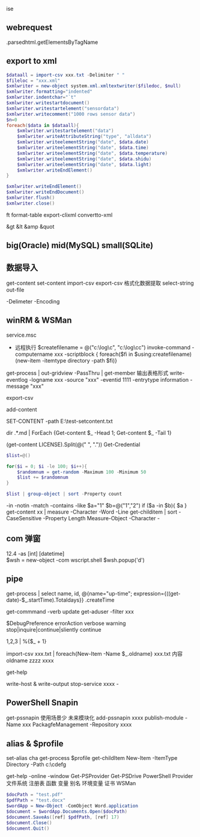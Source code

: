 ise

## webrequest
.parsedhtml.getElementsByTagName

## export to xml

```powershell
$dataall = import-csv xxx.txt -Delimiter " "
$fileloc = "xxx.xml"
$xmlwriter = new-object system.xml.xmltextwriter($filedoc, $null)
$xmlwriter.formatting="indented"
$xmlwriter.indentchar="`t"
$xmlwriter.writestartdocument()
$xmlwriter.writestartelement("sensordata")
$xmlwriter.writecomment("1000 rows sensor data")
$n=0
foreach($data in $dataall){
    $xmlwriter.writestartelement("data")
    $xmlwriter.writeAttributeString("type", "alldata")
    $xmlwriter.writeelementString("date", $data.date)
    $xmlwriter.writeelementString("date", $data.time)
    $xmlwriter.writeelementString("date", $data.temperature)
    $xmlwriter.writeelementString("date", $data.shidu)
    $xmlwriter.writeelementString("date", $data.light)
    $xmlwriter.writeEndElement()
}

$xmlwriter.writeEndElement()
$xmlwriter.writeEndDocument()
$xmlwriter.flush()
$xmlwriter.close()

```

ft format-table
export-clixml
convertto-xml

&gt &lt &amp   &quot

## big(Oracle) mid(MySQL) small(SQLite)


## 数据导入
get-content set-content
import-csv  export-csv 格式化数据提取
select-string out-file

-Delimeter 
-Encoding 

## winRM & WSMan 
service.msc 

- 远程执行
$createfilename = @("c:\log\c", "c:\log\cc")
invoke-command -computername xxx -scriptblock { foreach($fi in $using:createfilename)(new-item -itemtype directory -path $fi)}

get-process | out-gridview -PassThru | get-member 输出表格形式
write-eventlog -logname xxx -source "xxx" -eventid 1111 -entrytype information -message "xxx"

export-csv 

add-content

SET-CONTENT -path E:\test-setcontent.txt 

dir .\*.md | ForEach {Get-content $_ -Head 1; Get-content $_ -Tail 1}

(get-content LICENSE).Split(@(" ", "."))
Get-Credential

```PowerShell
$list=@()

for($i = 0; $i -le 100; $i++){
    $randomnum = get-random -Maximum 100 -Minimum 50
    $list += $randomnum
}

$list | group-object | sort -Property count


```



-in -notin -match -contains -like
$a="1"
$b=@("1","2")
if ($a -in $b){
    $a 
}
get-content xx | measure -Character -Word -Line
get-childitem | sort -CaseSensitive -Property Length
Measure-Object -Character  -

## com 弹窗
12.4 -as [int] 
         [datetime]\
$wsh =  new-object -com wscript.shell
$wsh.popup('d')

## pipe 
get-process | select name, id, @{name="up-time"; expression={((get-date)-$_.startTime).Totaldays}} 
.createTime

get-commmand -verb update
get-aduser -filter xxx

$DebugPreference 
errorAction
verbose
warning       
stop|inquire|continue|sliently continue 

1,2,3 | %{$_ + 1}

import-csv xxx.txt | foreach{New-Item -Name $_.oldname}
xxx.txt 内容    oldname
                zzzz
                xxxx

get-help 


write-host & write-output
stop-service  xxxx - 


## PowerShell Snapin 
get-pssnapin  使用场景少 未来模块化
add-pssnapin xxxx
publish-module -Name xxx PackagfeManagement -Repository xxxx

## alias & $profile 
set-alias cha get-process
$profile
get-childItem
New-Item -ItemType Directory -Path c:\cdefg

get-help  -online -window
Get-PSProvider
Get-PSDrive
PowerShell Provider     文件系统
                        注册表
                        函数
                        变量
                        别名
                        环境变量
                        证书
                        WSMan
```PowerShell
$docPath = "test.pdf"
$pdfPath = "test.docx"
$wordApp = New-Object -ComObject Word.application
$document = $wordApp.Documents.Open($docPath)
$document.SaveAs([ref] $pdfPath, [ref] 17)
$document.Close()
$document.Quit()
```
